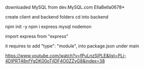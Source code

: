 downloaded MySQL from dev.MySQL.com
EllaBella0678*


create client and backend folders
cd into backend

npm init -y
npm i express mysql nodemon

import express from "express"

it requires to add 
  "type": "module",
  into package.json under main


  https://www.youtube.com/watch?v=fPuLnzSjPLE&list=PLj-4DlPRT48nfYgDK00oTjlDF4O0ZZyG8&index=38
